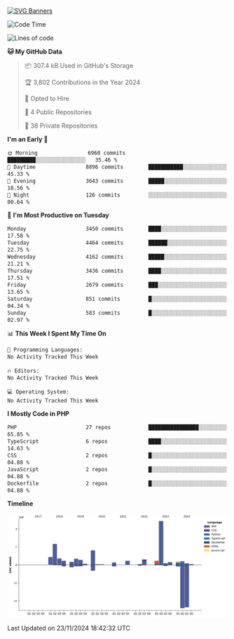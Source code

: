 [![SVG Banners](https://svg-banners.vercel.app/api?type=glitch&text1=Gere_Lajos%F0%9F%92%BB&width=800&height=400)](https://github.com/Akshay090/svg-banners)

<!--START_SECTION:waka-->
![Code Time](http://img.shields.io/badge/Code%20Time-1%2C960%20hrs%208%20mins-blue)

![Lines of code](https://img.shields.io/badge/From%20Hello%20World%20I%27ve%20Written-15.7%20million%20lines%20of%20code-blue)

**🐱 My GitHub Data** 

> 📦 307.4 kB Used in GitHub's Storage 
 > 
> 🏆 3,802 Contributions in the Year 2024
 > 
> 💼 Opted to Hire
 > 
> 📜 4 Public Repositories 
 > 
> 🔑 38 Private Repositories 
 > 
**I'm an Early 🐤** 

```text
🌞 Morning                6960 commits        █████████░░░░░░░░░░░░░░░░   35.46 % 
🌆 Daytime                8896 commits        ███████████░░░░░░░░░░░░░░   45.33 % 
🌃 Evening                3643 commits        █████░░░░░░░░░░░░░░░░░░░░   18.56 % 
🌙 Night                  126 commits         ░░░░░░░░░░░░░░░░░░░░░░░░░   00.64 % 
```
📅 **I'm Most Productive on Tuesday** 

```text
Monday                   3450 commits        ████░░░░░░░░░░░░░░░░░░░░░   17.58 % 
Tuesday                  4464 commits        ██████░░░░░░░░░░░░░░░░░░░   22.75 % 
Wednesday                4162 commits        █████░░░░░░░░░░░░░░░░░░░░   21.21 % 
Thursday                 3436 commits        ████░░░░░░░░░░░░░░░░░░░░░   17.51 % 
Friday                   2679 commits        ███░░░░░░░░░░░░░░░░░░░░░░   13.65 % 
Saturday                 851 commits         █░░░░░░░░░░░░░░░░░░░░░░░░   04.34 % 
Sunday                   583 commits         █░░░░░░░░░░░░░░░░░░░░░░░░   02.97 % 
```


📊 **This Week I Spent My Time On** 

```text
💬 Programming Languages: 
No Activity Tracked This Week

🔥 Editors: 
No Activity Tracked This Week

💻 Operating System: 
No Activity Tracked This Week
```

**I Mostly Code in PHP** 

```text
PHP                      27 repos            ████████████████░░░░░░░░░   65.85 % 
TypeScript               6 repos             ████░░░░░░░░░░░░░░░░░░░░░   14.63 % 
CSS                      2 repos             █░░░░░░░░░░░░░░░░░░░░░░░░   04.88 % 
JavaScript               2 repos             █░░░░░░░░░░░░░░░░░░░░░░░░   04.88 % 
Dockerfile               2 repos             █░░░░░░░░░░░░░░░░░░░░░░░░   04.88 % 
```



**Timeline**

![Lines of Code chart](https://raw.githubusercontent.com/gere-lajos/gere-lajos/main/assets/bar_graph.png)


 Last Updated on 23/11/2024 18:42:32 UTC
<!--END_SECTION:waka-->
